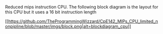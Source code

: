 Reduced mips instruction CPU. The following block diagram is the layout for this CPU but it uses a 16 bit instruction length

[[https://github.com/TheProgrammingWizzard/CpE142_MIPs_CPU_limited_nonpipline/blob/master/imgs/block.png|alt=blockdiagram_cpu]]
